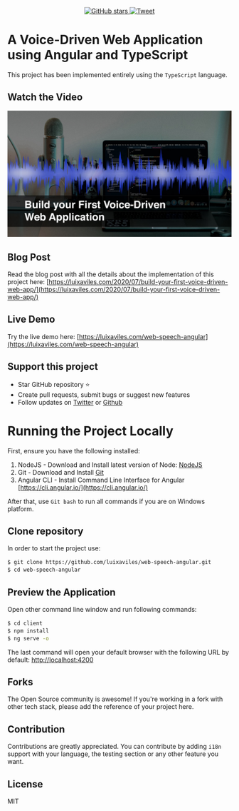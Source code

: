 <p align="center">
    <a href="https://github.com/luixaviles/web-speech-angular">
        <img src="https://img.shields.io/github/stars/luixaviles/web-speech-angular.svg?style=social&label=Star" alt="GitHub stars">
    </a>
    <a href="https://clicktotweet.com/0pVg2">
        <img src="https://img.shields.io/twitter/url/https/github.com/luixaviles/web-speech-angular.svg?style=social" alt="Tweet">
    </a>
</p>

# A Voice-Driven Web Application using Angular and TypeScript

This project has been implemented entirely using the `TypeScript` language.

## Watch the Video
[![Fundamentos de JavaScript](./images/web-speech-api.jpg?raw=true)](https://youtu.be/PIbMsHciovQ)

## Blog Post
Read the blog post with all the details about the implementation of this project here: [https://luixaviles.com/2020/07/build-your-first-voice-driven-web-app/](https://luixaviles.com/2020/07/build-your-first-voice-driven-web-app/)

## Live Demo
Try the live demo here: [https://luixaviles.com/web-speech-angular](https://luixaviles.com/web-speech-angular)


## Support this project
- Star GitHub repository :star:
- Create pull requests, submit bugs or suggest new features
- Follow updates on [Twitter](https://twitter.com/luixaviles) or [Github](https://github.com/luixaviles)

# Running the Project Locally
First, ensure you have the following installed:

1. NodeJS - Download and Install latest version of Node: [NodeJS](https://nodejs.org)
2. Git - Download and Install [Git](https://git-scm.com)
3. Angular CLI - Install Command Line Interface for Angular [https://cli.angular.io/](https://cli.angular.io/)

After that, use `Git bash` to run all commands if you are on Windows platform.

## Clone repository
In order to start the project use:

```bash
$ git clone https://github.com/luixaviles/web-speech-angular.git
$ cd web-speech-angular
```

## Preview the Application
Open other command line window and run following commands:

```bash
$ cd client
$ npm install
$ ng serve -o
```

The last command will open your default browser with the following URL by default: [http://localhost:4200](http://localhost:4200/)

## Forks
The Open Source community is awesome! If you're working in a fork with other tech stack, please add the reference of your project here.

## Contribution
Contributions are greatly appreciated. You can contribute by adding `i18n` support with your language, the testing section or any other feature you want.

## License

MIT
